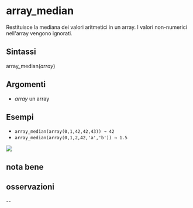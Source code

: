 # array_median

Restituisce la mediana dei valori aritmetici in un array. I valori non-numerici nell'array vengono ignorati.

## Sintassi

array_median(_array_)  

## Argomenti

* _array_ un array

## Esempi

* `array_median(array(0,1,42,42,43)) → 42`
* `array_median(array(0,1,2,42,'a','b')) → 1.5`

![](/img/arrays/array_median/array_median.png)

## nota bene

## osservazioni

--
